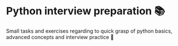 # Python interview preparation 📚
Small tasks and exercises regarding to quick grasp of python basics, advanced concepts and interview practice 🙂
